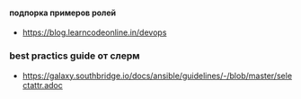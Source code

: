 ####  подпорка примеров ролей
- https://blog.learncodeonline.in/devops

### best practics guide от слерм
- https://galaxy.southbridge.io/docs/ansible/guidelines/-/blob/master/selectattr.adoc
